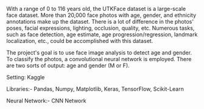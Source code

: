 With a range of 0 to 116 years old, the UTKFace dataset is a large-scale face dataset. More than 20,000 face photos with age, gender, and ethnicity annotations make up the dataset. There is a lot of difference in the photos' poses, facial expressions, lighting, occlusion, quality, etc. Numerous tasks, such as face detection, age estimate, age progression/regression, landmark localization, etc., could be accomplished with this dataset.

The project's goal is to use face image analysis to detect age and gender. To classify the photos, a convolutional neural network is employed. There are two sorts of output: age and gender (M or F).

Setting: Kaggle

Libraries:-
Pandas, Numpy, Matplotlib, Keras, TensorFlow, Scikit-Learn 

Neural Network:-
CNN Network
